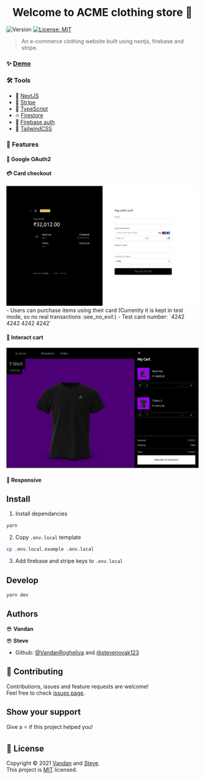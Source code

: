 <h1 align="center">Welcome to ACME clothing store 👋</h1>
<p>
  <img alt="Version" src="https://img.shields.io/badge/version-1.0.0-blue.svg?cacheSeconds=2592000" />
  <a href="https://github.com/VandanRogheliya/ACME-e-comm-Nextjs/blob/master/LICENSE" target="_blank">
    <img alt="License: MIT" src="https://img.shields.io/badge/License-MIT-yellow.svg" />
  </a>
</p>

> An e-commerce clothing website built using nextjs, firebase and stripe.

### ✨ [Demo](https://acmestore.vercel.app/)

### :hammer_and_wrench: Tools

- :rocket: [NextJS](https://nextjs.org/)
- :bank: [Stripe](https://stripe.com/)
- :evergreen_tree: [TypeScript](https://www.typescriptlang.org/)
- :fire: [Firestore](https://firebase.google.com/docs/firestore)
- :beginner: [Firebase auth](https://firebase.google.com/docs/auth)
- :nail_care: [TailwindCSS](https://tailwindcss.com/)

### :gift: Features

#### :bust_in_silhouette: Google OAuth2

#### :credit_card: Card checkout
<img src="./public/payment-gateway.png" />
- Users can purchase items using their card (Currently it is kept in test mode, so no real transactions :see_no_evil:)
- Test card number: `4242 4242 4242 4242`

#### 🛒 Interact cart
<img src="./public/cart-screenshot.png" />

#### :iphone: Responsive

## Install

1. Install dependancies

```sh
yarn
```

2. Copy `.env.local` template

```sh
cp .env.local.example .env.local
```

3. Add firebase and stripe keys to `.env.local`

## Develop

```sh
yarn dev
```

## Authors

:sunglasses: **Vandan**

:sunglasses: **Steve**

- Github: [@VandanRogheliya](https://github.com/VandanRogheliya) and [@stevenovak123](https://github.com/stevenovak123)

## 🤝 Contributing

Contributions, issues and feature requests are welcome!<br />Feel free to check [issues page](https://github.com/VandanRogheliya/ACME-e-comm-Nextjs/issues).

## Show your support

Give a ⭐️ if this project helped you!

## 📝 License

Copyright © 2021 [Vandan](https://github.com/VandanRogheliya) and [Steve](https://github.com/stevenovak123).<br />
This project is [MIT](https://github.com/VandanRogheliya/ACME-e-comm-Nextjs/blob/master/LICENSE) licensed.
